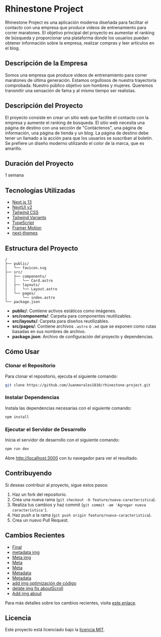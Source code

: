 # Rhinestone Project

Rhinestone Project es una aplicación moderna diseñada para facilitar el contacto con una empresa que produce videos de entrenamiento para correr maratones. El objetivo principal del proyecto es aumentar el ranking de búsqueda y proporcionar una plataforma donde los usuarios puedan obtener información sobre la empresa, realizar compras y leer artículos en el blog.

## Descripción de la Empresa

Somos una empresa que produce videos de entrenamiento para correr maratones de última generación. Estamos orgullosos de nuestra trayectoria comprobada. Nuestro público objetivo son hombres y mujeres. Queremos transmitir una sensación de fama y al mismo tiempo ser realistas.

## Descripción del Proyecto

El proyecto consiste en crear un sitio web que facilite el contacto con la empresa y aumente el ranking de búsqueda. El sitio web necesita una página de destino con una sección de "Contáctenos", una página de información, una página de tienda y un blog. La página de destino debe tener un llamado a la acción para que los usuarios se suscriban al boletín. Se prefiere un diseño moderno utilizando el color de la marca, que es amarillo.

## Duración del Proyecto

1 semana

## Tecnologías Utilizadas

- [Next.js 13](https://nextjs.org/docs/getting-started)
- [NextUI v2](https://nextui.org/)
- [Tailwind CSS](https://tailwindcss.com/)
- [Tailwind Variants](https://tailwind-variants.org)
- [TypeScript](https://www.typescriptlang.org/)
- [Framer Motion](https://www.framer.com/motion/)
- [next-themes](https://github.com/pacocoursey/next-themes)

## Estructura del Proyecto

```text
/
├── public/
│   └── favicon.svg
├── src/
│   ├── components/
│   │   └── Card.astro
│   ├── layouts/
│   │   └── Layout.astro
│   └── pages/
│       └── index.astro
└── package.json
```

- **public/**: Contiene activos estáticos como imágenes.
- **src/components/**: Carpeta para componentes reutilizables.
- **src/layouts/**: Carpeta para diseños reutilizables.
- **src/pages/**: Contiene archivos `.astro` o `.md` que se exponen como rutas basadas en sus nombres de archivo.
- **package.json**: Archivo de configuración del proyecto y dependencias.

## Cómo Usar

### Clonar el Repositorio

Para clonar el repositorio, ejecuta el siguiente comando:

```bash
git clone https://github.com/Juanmorales1810/rhinestone-project.git
```

### Instalar Dependencias

Instala las dependencias necesarias con el siguiente comando:

```bash
npm install
```

### Ejecutar el Servidor de Desarrollo

Inicia el servidor de desarrollo con el siguiente comando:

```bash
npm run dev
```

Abre [http://localhost:3000](http://localhost:3000) con tu navegador para ver el resultado.

## Contribuyendo

Si deseas contribuir al proyecto, sigue estos pasos:

1. Haz un fork del repositorio.
2. Crea una nueva rama (`git checkout -b feature/nueva-caracteristica`).
3. Realiza tus cambios y haz commit (`git commit -am 'Agregar nueva característica'`).
4. Haz push a la rama (`git push origin feature/nueva-caracteristica`).
5. Crea un nuevo Pull Request.

## Cambios Recientes

- [Final](https://github.com/Juanmorales1810/rhinestone-project/commit/a9bf5df51f9de0deae6f31d059327d6aaf3b61d4)
- [metadata img](https://github.com/Juanmorales1810/rhinestone-project/commit/e5c124ac503645472807b1d3ce3027851156fd5e)
- [Meta img](https://github.com/Juanmorales1810/rhinestone-project/commit/1b8c6f43ed060376bb0b24c9a3409414debcc819)
- [Meta](https://github.com/Juanmorales1810/rhinestone-project/commit/28da1503d4a4f63b6335aec5c37d592551941b8b)
- [Meta](https://github.com/Juanmorales1810/rhinestone-project/commit/b39352e299d3f27ca12095bdf9742dcee97bf6b7)
- [Metadata](https://github.com/Juanmorales1810/rhinestone-project/commit/febbfac321c05998345edd865ee6ccb9711ca9b8)
- [Metadata](https://github.com/Juanmorales1810/rhinestone-project/commit/48847c21fdd5ff55e27d7b72a1fd3f1c4e30c602)
- [add img optimización de código](https://github.com/Juanmorales1810/rhinestone-project/commit/9c09e6dddfd2b9329634aab0c3c78212fa8fffc2)
- [delate img fix aboutScroll](https://github.com/Juanmorales1810/rhinestone-project/commit/f7cfc61fb17d99e0e5713e4e587fa7a59a3395fb)
- [Add img about](https://github.com/Juanmorales1810/rhinestone-project/commit/a4cd96ee542891faeba33d2ccd5eed189a33c5c1)

Para más detalles sobre los cambios recientes, visita [este enlace](https://github.com/Juanmorales1810/rhinestone-project/commits).

## Licencia

Este proyecto está licenciado bajo la [licencia MIT](https://github.com/Juanmorales1810/rhinestone-project/blob/main/LICENSE).

